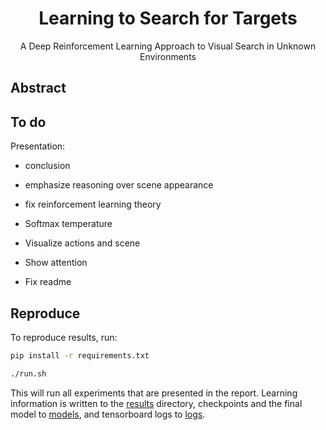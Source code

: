 <h1 align="center"> Learning to Search for Targets</h1>
<p align="center">A Deep Reinforcement Learning Approach to Visual Search in Unknown Environments</p>

## Abstract

## To do

Presentation:

- conclusion
- emphasize reasoning over scene appearance
- fix reinforcement learning theory

- Softmax temperature
- Visualize actions and scene
- Show attention
- Fix readme

## Reproduce

To reproduce results, run:

```bash
pip install -r requirements.txt

./run.sh
```

This will run all experiments that are presented in the report.
Learning information is written to the [results](./results) directory, checkpoints and the final model to [models](./models), and tensorboard logs to [logs](./logs).
